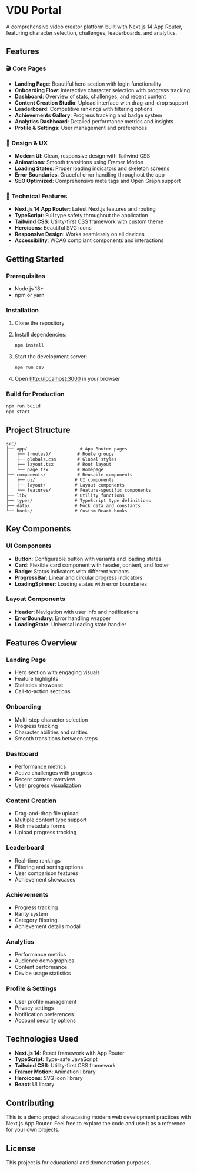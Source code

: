 # VDU Portal

A comprehensive video creator platform built with Next.js 14 App Router, featuring character selection, challenges, leaderboards, and analytics.

## Features

### 🎬 Core Pages
- **Landing Page**: Beautiful hero section with login functionality
- **Onboarding Flow**: Interactive character selection with progress tracking
- **Dashboard**: Overview of stats, challenges, and recent content
- **Content Creation Studio**: Upload interface with drag-and-drop support
- **Leaderboard**: Competitive rankings with filtering options
- **Achievements Gallery**: Progress tracking and badge system
- **Analytics Dashboard**: Detailed performance metrics and insights
- **Profile & Settings**: User management and preferences

### 🎨 Design & UX
- **Modern UI**: Clean, responsive design with Tailwind CSS
- **Animations**: Smooth transitions using Framer Motion
- **Loading States**: Proper loading indicators and skeleton screens
- **Error Boundaries**: Graceful error handling throughout the app
- **SEO Optimized**: Comprehensive meta tags and Open Graph support

### 🔧 Technical Features
- **Next.js 14 App Router**: Latest Next.js features and routing
- **TypeScript**: Full type safety throughout the application
- **Tailwind CSS**: Utility-first CSS framework with custom theme
- **Heroicons**: Beautiful SVG icons
- **Responsive Design**: Works seamlessly on all devices
- **Accessibility**: WCAG compliant components and interactions

## Getting Started

### Prerequisites
- Node.js 18+ 
- npm or yarn

### Installation

1. Clone the repository
2. Install dependencies:
   ```bash
   npm install
   ```

3. Start the development server:
   ```bash
   npm run dev
   ```

4. Open [http://localhost:3000](http://localhost:3000) in your browser

### Build for Production

```bash
npm run build
npm start
```

## Project Structure

```
src/
├── app/                    # App Router pages
│   ├── (routes)/          # Route groups
│   ├── globals.css        # Global styles
│   ├── layout.tsx         # Root layout
│   └── page.tsx           # Homepage
├── components/            # Reusable components
│   ├── ui/               # UI components
│   ├── layout/           # Layout components
│   └── features/         # Feature-specific components
├── lib/                  # Utility functions
├── types/                # TypeScript type definitions
├── data/                 # Mock data and constants
└── hooks/                # Custom React hooks
```

## Key Components

### UI Components
- **Button**: Configurable button with variants and loading states
- **Card**: Flexible card component with header, content, and footer
- **Badge**: Status indicators with different variants
- **ProgressBar**: Linear and circular progress indicators
- **LoadingSpinner**: Loading states with error boundaries

### Layout Components
- **Header**: Navigation with user info and notifications
- **ErrorBoundary**: Error handling wrapper
- **LoadingState**: Universal loading state handler

## Features Overview

### Landing Page
- Hero section with engaging visuals
- Feature highlights
- Statistics showcase
- Call-to-action sections

### Onboarding
- Multi-step character selection
- Progress tracking
- Character abilities and rarities
- Smooth transitions between steps

### Dashboard
- Performance metrics
- Active challenges with progress
- Recent content overview
- User progress visualization

### Content Creation
- Drag-and-drop file upload
- Multiple content type support
- Rich metadata forms
- Upload progress tracking

### Leaderboard
- Real-time rankings
- Filtering and sorting options
- User comparison features
- Achievement showcases

### Achievements
- Progress tracking
- Rarity system
- Category filtering
- Achievement details modal

### Analytics
- Performance metrics
- Audience demographics
- Content performance
- Device usage statistics

### Profile & Settings
- User profile management
- Privacy settings
- Notification preferences
- Account security options

## Technologies Used

- **Next.js 14**: React framework with App Router
- **TypeScript**: Type-safe JavaScript
- **Tailwind CSS**: Utility-first CSS framework
- **Framer Motion**: Animation library
- **Heroicons**: SVG icon library
- **React**: UI library

## Contributing

This is a demo project showcasing modern web development practices with Next.js App Router. Feel free to explore the code and use it as a reference for your own projects.

## License

This project is for educational and demonstration purposes.